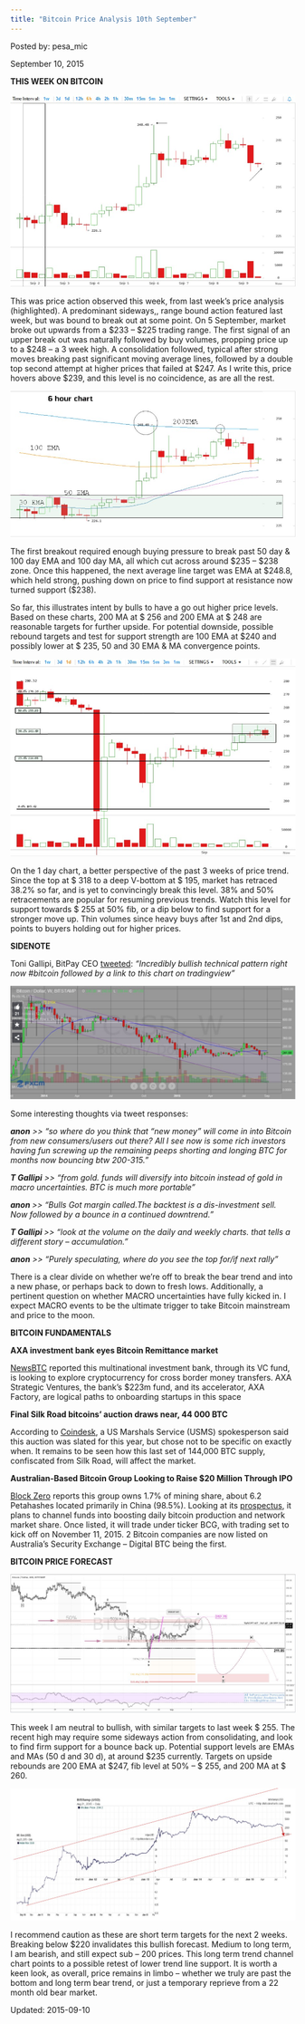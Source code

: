 ```yaml
---
title: "Bitcoin Price Analysis 10th September"
---
```


Posted by: pesa_mic 

<span>September 10, 2015</span>



<p><strong>THIS WEEK ON BITCOIN</strong></p>

<img src="/imgs/2015/09/11.jpg">

<p>This was price action observed this week, from last week’s price analysis (highlighted). A predominant sideways,, range bound action featured last week, but was bound to break out at some point. On 5 September, market broke out upwards from a $233 &#8211; $225 trading range. The first signal of an upper break out was naturally followed by buy volumes, propping price up to a $248 &#8211; a 3 week high. A consolidation followed, typical after strong moves breaking past significant moving average lines, followed by a double top second attempt at higher prices that failed at $247. As I write this, price hovers above $239, and this level is no coincidence, as are all the rest.</p>

<img src="/imgs/2015/09/21.jpg">

<p>The first breakout required enough buying pressure to break past 50 day &amp; 100 day EMA and 100 day MA, all which cut across around $235 &#8211; $238 zone. Once this happened, the next average line target was EMA at $248.8, which held strong, pushing down on price to find support at resistance now turned support ($238).</p>
<p>So far, this illustrates intent by bulls to have a go out higher price levels. Based on these charts, 200 MA at $ 256 and 200 EMA at $ 248 are reasonable targets for further upside. For potential downside, possible rebound targets and test for support strength are 100 EMA at $240 and possibly lower at $ 235, 50 and 30 EMA &amp; MA convergence points.</p>

<img src="/imgs/2015/09/41.jpg">

<p>On the 1 day chart, a better perspective of the past 3 weeks of price trend. Since the top at $ 318 to a deep V-bottom at $ 195, market has retraced 38.2% so far, and is yet to convincingly break this level. 38% and 50% retracements are popular for resuming previous trends. Watch this level for support towards $ 255 at 50% fib, or a dip below to find support for a stronger move up. Thin volumes since heavy buys after 1st and 2nd dips, points to buyers holding out for higher prices.</p>
<p><strong>SIDENOTE</strong></p>
<p>Toni Gallipi, BitPay CEO <a href="https://twitter.com/TonyGallippi/status/641084698953969664">tweeted</a>: <em>“Incredibly bullish technical pattern right now #bitcoin followed by a link to this chart on tradingview”</em></p>

<img src="/imgs/2015/09/51.jpg">

<p>Some interesting thoughts via tweet responses:</p>
<p><strong><em>anon</em></strong><em> &gt;&gt; “so where do you think that &#8220;new money&#8221; will come in into Bitcoin from new consumers/users out there? All I see now is some rich investors having fun screwing up the remaining peeps shorting and longing BTC for months now bouncing btw 200-315.”</em></p>
<p><strong><em>T Gallipi</em></strong><em> &gt;&gt; “from gold. funds will diversify into bitcoin instead of gold in macro uncertainties. BTC is much more portable”</em></p>
<p><strong><em>anon </em></strong><em>&gt;&gt; “Bulls Got margin called.The backtest is a dis-investment sell. Now followed by a bounce in a continued downtrend.”</em></p>
<p><strong><em>T Gallipi </em></strong><em>&gt;&gt; “look at the volume on the daily and weekly charts. that tells a different story &#8211; accumulation.”</em></p>
<p><strong><em>anon</em></strong><em> &gt;&gt; “Purely speculating, where do you see the top for/if next rally”</em></p>
<p>There is a clear divide on whether we’re off to break the bear trend and into a new phase, or perhaps back to down to fresh lows. Additionally, a pertinent question on whether MACRO uncertainties have fully kicked in. I expect MACRO events to be the ultimate trigger to take Bitcoin mainstream and price to the moon.</p>
<p><strong>BITCOIN FUNDAMENTALS</strong></p>
<p><strong>AXA investment bank eyes Bitcoin Remittance market</strong></p>
<p><a href="http://www.newsbtc.com/2015/09/08/axa-investment-bank-is-looking-to-use-bitcoin/">NewsBTC</a> reported this multinational investment bank, through its VC fund, is looking to explore cryptocurrency for cross border money transfers. AXA Strategic Ventures, the bank’s $223m fund, and its accelerator, AXA Factory, are logical paths to onboarding startups in this space</p>
<p><strong>Final Silk Road bitcoins’ auction draws near, 44 000 BTC</strong></p>
<p>According to <a href="http://www.coindesk.com/us-marshals-bitcoin-auction-2015/?utm_content=buffera0652&amp;utm_medium=social&amp;utm_source=twitter.com&amp;utm_campaign=buffer">Coindesk</a>, a US Marshals Service (USMS) spokesperson said this auction was slated for this year, but chose not to be specific on exactly when. It remains to be seen how this last set of 144,000 BTC supply, confiscated from Silk Road, will affect the market.</p>
<p><strong>Australian-Based Bitcoin Group Looking to Raise $20 Million Through IPO</strong></p>
<p><a href="http://blockzero.org/2015/09/07/australian-based-bitcoin-group-looking-raise-20-million-though-ipo/">Block Zero</a> reports this group owns 1.7% of mining share, about 6.2 Petahashes located primarily in China (98.5%). Looking at its <a href="http://www.bitcoingroup.com.au/investors/">prospectus</a>, it plans to channel funds into boosting daily bitcoin production and network market share. Once listed, it will trade under ticker BCG, with trading set to kick off on November 11, 2015. 2 Bitcoin companies are now listed on Australia’s Security Exchange &#8211; Digital BTC being the first.</p>
<p><strong>BITCOIN PRICE FORECAST</strong></p>

<img src="/imgs/2015/09/6.jpg">

<p>This week I am neutral to bullish, with similar targets to last week $ 255. The recent high may require some sideways action from consolidating, and look to find firm support for a bounce back up. Potential support levels are EMAs and MAs (50 d and 30 d), at around $235 currently. Targets on upside rebounds are 200 EMA at $247, fib level at 50% &#8211; $ 255, and 200 MA at $ 260.</p>

<img src="/imgs/2015/09/7.jpg">

<p>I recommend caution as these are short term targets for the next 2 weeks. Breaking below $220 invalidates this bullish forecast. Medium to long term, I am bearish, and still expect sub &#8211; 200 prices. This long term trend channel chart points to a possible retest of lower trend line support. It is worth a keen look, as overall, price remains in limbo &#8211; whether we truly are past the bottom and long term bear trend, or just a temporary reprieve from a 22 month old bear market.</p>

Updated: 2015-09-10

